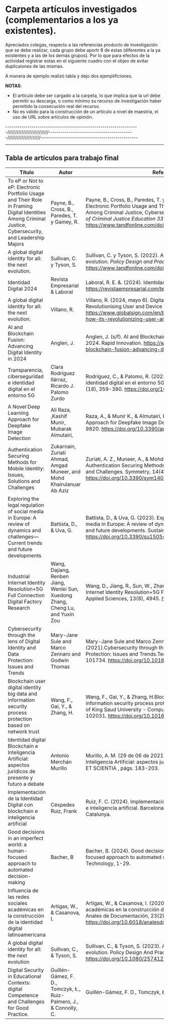 # Carpeta artículos investigados (complementarios a los ya existentes).

Apreciados colegas, respecto a las referencias producto de investigación que se debe realizar, cada grupo debe aportr 8 de estas (diferentes a la ya existentes y a las de los demás grupos). Por lo que para efectos de la actividad registrar estas en el siguiente cuadro con el objeo de evitar duplicaiones de las mismas.

A manera de ejemplo realizó tabla y dejo dos ejemplificiones.

**NOTAS**: 
- El artículo debe ser cargado a la carpeta, lo que implica que la url debe permitir su descarga, o como mínimo su recurso de investigación haber permitido la consecución real del recurso. 
- No es válido para la construcción de un artículo a nivel de maestria,  el uso de URL sobre artículos de opinión. 

------------------------------------------------------------------//////////////////////////------------------------------------------/////////////////////------------------------------------------------
__________________________________________________________________________________________________________________________________________
## Tabla de artículos para trabajo final

| Título                                 | Autor                   | Referencia APA 7                                  | URL                  | Grupo  |
|----------------------------------------|-------------------------|---------------------------------------------------|----------------------|--------|
| To eP or Not to eP: Electronic Portfolio Usage and Their Role in Framing Digital Identities Among Criminal Justice, Cybersecurity, and Leadership Majors| Payne, B., Cross, B., Paredes, T. y Gainey, R.| Payne, B., Cross, B., Paredes, T. y Gainey, R. (2021). To eP or Not to eP: Electronic Portfolio Usage and Their Role in Framing Digital Identities Among Criminal Justice, Cybersecurity, and Leadership Majors. _Journal of Criminal Justice Education 33_ (1), 41-57. Disponible en https://www.tandfonline.com/doi/full/10.1080/10511253.2021.1948086| https://www.tandfonline.com/doi/full/10.1080/10511253.2021.1948086| 3|
| A global digital identity for all: the next evolution.| Sullivan, C. y Tyson, S.| Sullivan, C. y Tyson, S. (2022). A global digital identity for all: the next evolution. _Policy Design and Practice, 6_ (4), 433-445. Disponible en https://www.tandfonline.com/doi/full/10.1080/25741292.2023.2267867| [https://www.tandfonline.com/doi/full/10.1080/10511253.2021.1948086](https://www.tandfonline.com/doi/full/10.1080/25741292.2023.2267867)| 3|
| Identidad Digital 2024| Revista Empresarial & Laboral| Laboral, R. E. &. (2024). Identidad Digital 2024. https://revistaempresarial.com/tecnologia/identidad-digital-2024/| https://revistaempresarial.com/tecnologia/identidad-digital-2024/ | 3|
| A global digital identity for all: the next evolution.| Villano, R.| Villano, R. (2024, mayo 6). Digital Identity Management: How It’s Revolutionising User and Device Authentication. GlobalSign by GMO. https://www.globalsign.com/en/blog/sg/digital-identity-management-how-its-revolutionizing-user-and-device-authentication| https://www.globalsign.com/en/blog/sg/digital-identity-management-how-its-revolutionizing-user-and-device-authentication| 3|
| AI and Blockchain Fusion: Advancing Digital Identity in 2024| Anglen, J.| Anglen, J. (s/f). AI and Blockchain Fusion: Advancing Digital Identity in 2024. Rapid Innovation. https://www.rapidinnovation.io/post/ai-and-blockchain-fusion-advancing-digital-identity-in-2024| https://www.rapidinnovation.io/post/ai-and-blockchain-fusion-advancing-digital-identity-in-2024| 3|
| Transparencia, ciberseguridad e identidad digital en el entorno 5G | Clara Rodríguez Ilárraz, Ricardo J. Palomo Zurdo | Rodríguez, C., & Palomo, R. (2023). Transparencia, ciberseguridad e identidad digital  en el entorno 5G. *Revista Española de la Transparencia*, (18), 359-380.  https://doi.org/10.51915/ret.298 | https://revistatransparencia.com/ojs/index.php/ret/article/view/298/383 | 2 |
| A Novel Deep Learning Approach for Deepfake Image Detection | Ali Raza, ,Kashif Munir, Mubarak Almutairi, | Raza, A., & Munir K., & Almutairi, M. (2022). A Novel Deep Learning Approach for Deepfake Image Detection. *Applied Sciences 2022*, 12, 9820. https://doi.org/10.3390/app12199820 | https://www.mdpi.com/2076-3417/12/19/9820 | 2 |
| Authentication Securing Methods for Mobile Identity: Issues, Solutions and Challenges | Zukarnain, Zuriati Ahmad, Amgad Muneer, and Mohd Khairulanuar Ab Aziz |Zuriati, A. Z., Muneer, A., & Mohd Khairulanuar, A. A. (2022). Authentication Securing Methods for Mobile Identity: Issues, Solutions and Challenges. Symmetry, 14(4), 821. https://doi.org/10.3390/sym14040821 | https://www.proquest.com/docview/2653036192/fulltextPDF?pq-origsite=primo&sourcetype=Scholarly%20Journals | 2 |
| Exploring the legal regulation of social media in Europe: A review of dynamics and challenges—Current trends and future developments | Battista, D., & Uva, G. | Battista, D., & Uva, G. (2023). Exploring the legal regulation of social media in Europe: A review of dynamics and challenges—Current trends and future developments. Sustainability, 15(5), 4144. https://doi.org/10.3390/su15054144 | https://www.proquest.com/docview/2785245501?pq-origsite=primo&sourcetype=Scholarly%20Journals | 2 |
| Industrial Internet Identity Resolution+5G Full Connection Digital Factory Research | Wang, Dajiang, Renben Jiang, Wenlei Sun, Xuedong Zhang, Cheng Lu, and Yuxin Zou | Wang, D., Jiang, R., Sun, W., Zhang, X., Lu, C., & Zou, Y. (2023). Industrial Internet Identity Resolution+5G Full Connection Digital Factory Research. Applied Sciences, 13(8), 4945. https://doi.org/10.3390/app13084945 | https://www.proquest.com/docview/2806475526/fulltextPDF?pq-origsite=primo&sourcetype=Scholarly%20Journals | 2 |
| Cybersecurity through the lens of Digital Identity and Data Protection: Issues and Trends |Mary-Jane Sule and Marco Zennaro and Godwin Thomas | Mary-Jane Sule and Marco Zennaro and Godwin Thomas.November (2021).Cybersecurity through the lens of Digital Identity and Data Protection: Issues and Trends.Technology in Society,67(101734), 101734. https://doi.org/10.1016/j.techsoc.2021.101734| [https://www.proquest.com/docview/2806475526/fulltextPDF?pq-origsite=primo&sourcetype=Scholarly%20Journals](https://www-sciencedirect-com.ezproxy.umng.edu.co/science/article/pii/S0160791X21002098) | 1 |
| Blockchain user digital identity big data and information security process protection based on network trust |Wang, F., Gai, Y., & Zhang, H.| Wang, F., Gai, Y., & Zhang, H.Blockchain user digital identity big data and information security process protection based on network trust. Journal of King Saud University - Computer and Information Sciences, 36(4), 102031. https://doi.org/10.1016/j.jksuci.2024.102031| https://www-sciencedirect-com.ezproxy.umng.edu.co/science/article/pii/S1319157824001204 | 1 |
Identidad digital Blockchain e Inteligencia Artificial: aspectos jurídicos de presente y futuro a debate | Antonio Merchán Murillo | Murillo, A. M. (29 de 06 de 2021). Identidad digital Blockchain e Inteligencia Artificial: aspectos jurídicos de presente y futuro debate. IUS ET SCIENTIA , págs. 183-203. | https://revistascientificas.us.es/index.php/ies/article/view/16021 | 1 |
Implementación de la Identidad Digital con blockchain e inteligencia artificial | Céspedes Ruiz, Frank | Ruiz, F. C. (2024). Implementación de la Identidad Digital con blockchain e inteligencia artificial. Barcelona, España: Universitat Oberta de Catalunya. | https://openaccess.uoc.edu/handle/10609/149671?locale=es | 1 |
Good decisions in an imperfect world: a human-focused approach to automated decision-making | Bacher, B | Bacher, B. (2024). Good decisions in an imperfect world: a human-focused approach to automated decision-making. Law Innovation And Technology, 1-29. | https://doi.org/10.1080/17579961.2024.2392936 | 1 |
Influencia de las redes sociales académicas en la construcción de la identidad digital latinoamericana | Artigas, W., & Casanova, I. | Artigas, W., & Casanova, I. (2020). Influencia de las redes sociales académicas en la construcción de la identidad digital latinoamericana. Anales de Documentación, 23(2). https://doi.org/10.6018/analesdoc.397551 | https://revistas.um.es/analesdoc/article/view/397551 | 1 |
A global digital identity for all: the next evolution | Sullivan, C., & Tyson, S. | Sullivan, C., & Tyson, S. (2023). A global digital identity for all: the next evolution. Policy Design And Practice, 6(4), 433-445. https://doi.org/10.1080/25741292.2023.2267867 | https://www.tandfonline.com/doi/full/10.1080/25741292.2023.2267867 | 1 |
Digital Security in Educational Contexts: digital Competence and Challenges for Good Practice. | Guillén-Gámez, F. D., Tomczyk, Ł., Ruiz-Palmero, J., & Connolly, C. | Guillén-Gámez, F. D., Tomczyk, Ł., Ruiz-Palmero, J., & Connolly, C. | https://www.tandfonline.com/doi/full/10.1080/25741292.2023.2267867 | 1 |
